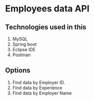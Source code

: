 # Employees data API 
## Technologies used in this
1. MySQL
2. Spring boot
3. Eclipse IDE
4. Postman
## Options 
1. Find data by Employer ID.
2. Find data by Experience
3. Find data by Employer Name
